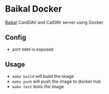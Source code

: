 # Baikal Docker
[Baikal](https://github.com/netgusto/Baikal) CardDAV and CalDAV server using Docker.

## Config
- port `9000` is exposed

## Usage
- `make build` will build the image
- `make push` will push the image to docker hub
- `make test` tests the image
